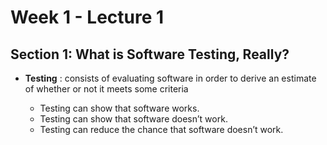 # Week 1 - Lecture 1

## Section 1: What is Software Testing, Really?

- **Testing** : consists of evaluating software in order to derive an estimate of whether or not it meets some criteria

    - Testing can show that software works.
    - Testing can show that software doesn’t work.
    - Testing can reduce the chance that software doesn’t work.
